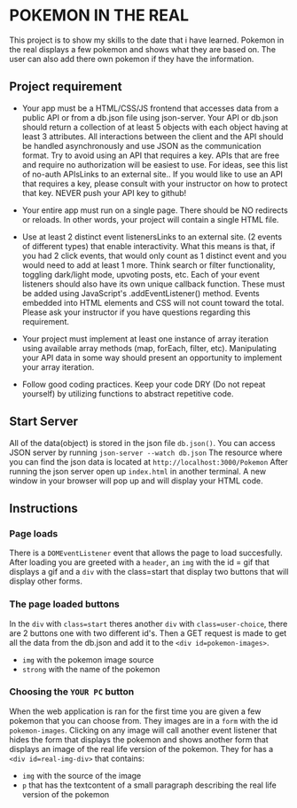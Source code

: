 # POKEMON IN THE REAL

This project is to show my skills to the date that i have learned.
Pokemon in the real displays a few pokemon and shows what they are based on.
The user can also add there own pokemon if they have the information.

## Project requirement

- Your app must be a HTML/CSS/JS frontend that accesses data from a public API or from a db.json file using json-server. Your API or db.json should return a collection of at least 5 objects with each object having at least 3 attributes. All interactions between the client and the API should be handled asynchronously and use JSON as the communication format. Try to avoid using an API that requires a key. APIs that are free and require no authorization will be easiest to use. For ideas, see this list of no-auth APIsLinks to an external site.. If you would like to use an API that requires a key, please consult with your instructor on how to protect that key. NEVER push your API key to github!

- Your entire app must run on a single page. There should be NO redirects or reloads. In other words, your project will contain a single HTML file.

- Use at least 2 distinct event listenersLinks to an external site. (2 events of different types) that enable interactivity. What this means is that, if you had 2 click events, that would only count as 1 distinct event and you would need to add at least 1 more. Think search or filter functionality, toggling dark/light mode, upvoting posts, etc. Each of your event listeners should also have its own unique callback function. These must be added using JavaScript's .addEventListener() method. Events embedded into HTML elements and CSS will not count toward the total. Please ask your instructor if you have questions regarding this requirement.

- Your project must implement at least one instance of array iteration using available array methods (map, forEach, filter, etc). Manipulating your API data in some way should present an opportunity to implement your array iteration.

- Follow good coding practices. Keep your code DRY (Do not repeat yourself) by utilizing functions to abstract repetitive code.

## Start Server

All of the data(object) is stored in the json file `db.json()`. You can access JSON server by running `json-server --watch db.json`
The resource where you can find the json data is located at `http://localhost:3000/Pokemon`
After running the json server open up `index.html` in another terminal. A new window in your browser will pop up and will display your HTML code. 

## Instructions 

### Page loads

There is a `DOMEventListener` event that allows the page to load succesfully. After loading you are greeted with a `header`, an `img` with the id = gif that displays a gif and a `div` with the class=start that display two buttons that will display other forms.

### The page loaded buttons

In the `div` with `class=start` theres another `div` with `class=user-choice`, there are 2 buttons one with two different id's. Then a GET request is made to get all the data from the db.json and add it to the `<div id=pokemon-images>`. 
- `img` with the pokemon image source
- `strong` with the name of the pokemon

### Choosing the `YOUR PC` button

When the web application is ran for the first time you are given a few pokemon that you can choose from. They images are in a `form` with the id `pokemon-images`. Clicking on any image will call another event listener that hides the form that displays the pokemon and shows another form that displays an image of the real life version of the pokemon. 
They for has a `<div id=real-img-div>` that contains:
- `img` with the source of the image
- `p` that has the textcontent of a small paragraph describing the real life version of the pokemon

